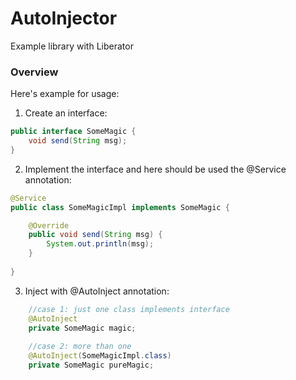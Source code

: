 # AutoInjector
Example library with Liberator

### Overview

Here's example for usage:

1. Create an interface:
```java
public interface SomeMagic {
    void send(String msg);
}

```
2. Implement the interface and here should be used the @Service annotation:

```java
@Service
public class SomeMagicImpl implements SomeMagic {

    @Override
    public void send(String msg) {
        System.out.println(msg);
    }
    
}
```

 3. Inject with @AutoInject annotation:

```java
    //case 1: just one class implements interface
    @AutoInject
    private SomeMagic magic;
    
    //case 2: more than one 
    @AutoInject(SomeMagicImpl.class)
    private SomeMagic pureMagic;
    
 ```

